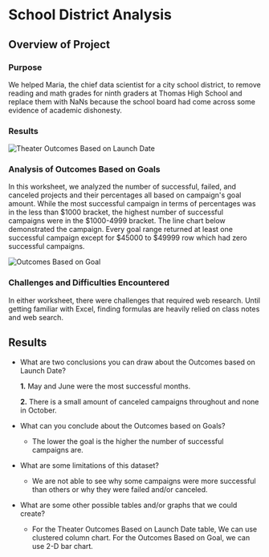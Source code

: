 # School District Analysis

## Overview of Project

### Purpose
We helped Maria, the chief data scientist for a city school district, to remove reading and math grades for ninth graders at Thomas High School and replace them with NaNs because the school board had come across some evidence of academic dishonesty.
### Results





![Theater Outcomes Based on Launch Date](resources/Theater_Outcomes_vs_Launch.png)

### Analysis of Outcomes Based on Goals

In this worksheet, we analyzed the number of successful, failed, and canceled projects and their percentages all based on campaign's goal amount. While the most successful campaign in terms of percentages was in the less than $1000 bracket, the highest number of successful campaigns were in the $1000-4999 bracket.
The line chart below demonstrated the campaign. Every goal range returned at least one successful campaign except for $45000 to $49999 row which had zero successful campaigns.


![Outcomes Based on Goal](resources/Outcomes_vs_Goals.png)


### Challenges and Difficulties Encountered
In either worksheet, there were challenges that required web research. Until getting familiar with Excel, finding formulas are heavily relied on class notes and web search.




## Results

- What are two conclusions you can draw about the Outcomes based on Launch Date?

	**1.**  May and June were the most successful months.
	
	**2.** There is a small amount of canceled campaigns throughout and none in October.


- What can you conclude about the Outcomes based on Goals?

	- The lower the goal is the higher the number of successful campaigns are.

- What are some limitations of this dataset?
	- We are not able to see why some campaigns were more successful than others or why they were failed and/or canceled.

- What are some other possible tables and/or graphs that we could create?
 	- For the Theater Outcomes Based on Launch Date table, We can use clustered column chart. For the Outcomes Based on Goal, we can use 2-D bar chart.